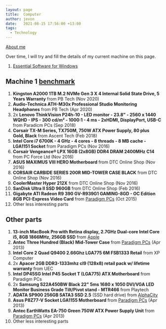 ```yaml
---
layout: page
title:  Computer
author: jevon
date:   2021-08-15 17:56:00 +13:00
tags:
  - Technology
---
```


[About me](Jevon_Wright.md)

Over time, I will try and fill the details of my current machine on this page.

1. [Essential Software for Windows](Essential_Software_for_Windows.md)

## Machine 1 [benchmark](https://www.userbenchmark.com/UserRun/45717412)

1. **Kingston A2000 1TB M.2 NVMe Gen 3 X 4 Internal Solid State Drive, 5 Years Warranty** from PB Tech (Nov 2020)
2. **Audio-Technica ATH-M30x Professional Studio Monitoring Headphones** from PB Tech (Apr 2020)
3. 2x **Lenovo ThinkVision P24h-10 - LED monitor - 23.8" - 2560 x 1440 WQHD - IPS - 300 cd/m² - 1000:1 - 4 ms - 2xHDMI, DisplayPort, USB-C** from Paradicm PCs (Sep 2018)
4. **Corsair TX-M Series, TX750M, 750W ATX Power Supply, 80 plus Gold, Black** from Ascent Tech (Feb 2018)
5. **Intel Core i7 6700K - 4 GHz - 4 cores - 8 threads - 8 MB cache - LGA1151 Socket** from Paradigm PCs (Nov 2016)
6. **Corsair Vengeance® LPX 16GB (2x8GB) DDR4 DRAM 2400MHz C14** from PC Force Ltd (Nov 2016)
7. **ASUS MAXIMUS VIII HERO Motherboard** from DTC Online Shop (Nov 2016)
8. **CORSAIR CARBIDE SERIES 200R MID-TOWER CASE BLACK** from DTC Online Shop (Nov 2016)
9. **CoolerMaster Hyper 212X** from DTC Online Shop (Nov 2016)
10. **SanDisk Ultra II SSD 960GB** from DTC Online Shop (Feb 2016)
11. **Gigabyte ATI Radeon R9 390 GV-R939G1 GAMING-8GD - OC Edition 8GB PCI-Express Video Card** from <a href="http://www.pp.co.nz/products.php?pp_id=AA64695">Paradigm PCs</a> (Oct 2015)
12. Other less interesting parts

## Other parts

1. **13-inch MacBook Pro with Retina display, 2.7GHz Dual-core Intel Core i5, 8GB 1866MHz, 256GB SSD** from <a href="http://www.apple.com/nz/shop/buy-mac/macbook-pro?product=MF840X/A&step=config">Apple</a>
2. **Antec Three Hundred (Black) Mid-Tower Case** from <a href="http://www.pp.co.nz/products.php?pp_id=AA06578">Paradigm PCs</a> (Apr 2013)
4. **Intel Core 2 Quad Q9400 2.66Ghz LGA775 6M FSB1333 Retail** from XP Computer
5. 2x **Apacer 2GB DDR3-1333mhz cl9 (128x8) retail pack w/ lifetime warranty** from UEC
6. **Intel DP45SG Intel P45 Socket T (LGA775) ATX Motherboard** from Paradigm PCs
9. 2x **Samsung S22A450BW Black 22" 5ms 1680 x 1050 DVI/VGA LED Monitor Business Grade Tilt/Pivot stand - MTR466** from Playtech
10. **ADATA SP900 256GB SATA3 SSD 2.5** (SSD hard drive) from <a href="http://www.alphacity.co.nz/index.php?main_page=product_info&cPath=39_46&products_id=104151">AlphaCity</a> 
2. **Asus P8Z77-V Socket LGA1155 Motherboard** from <a href="http://www.pp.co.nz/products.php?pp_id=AA36301">Paradigm PCs</a> (Apr 2013)
1. **Antec EarthWatts EA-750 Green 750W ATX Power Supply Unit** from <a href="http://www.pp.co.nz/products.php?pp_id=AA31697">Paradigm PCs</a> (Apr 2013)
11. Other less interesting parts
